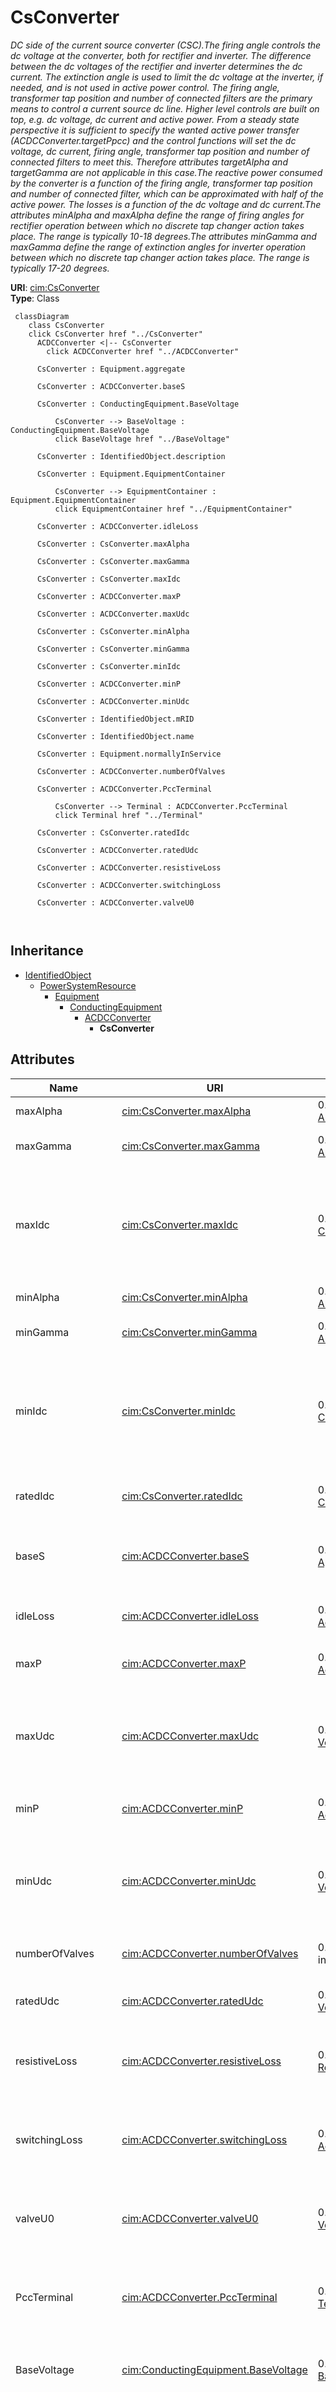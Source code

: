 # CsConverter


_DC side of the current source converter (CSC).The firing angle controls the dc voltage at the converter, both for rectifier and inverter. The difference between the dc voltages of the rectifier and inverter determines the dc current. The extinction angle is used to limit the dc voltage at the inverter, if needed, and is not used in active power control. The firing angle, transformer tap position and number of connected filters are the primary means to control a current source dc line. Higher level controls are built on top, e.g. dc voltage, dc current and active power. From a steady state perspective it is sufficient to specify the wanted active power transfer (ACDCConverter.targetPpcc) and the control functions will set the dc voltage, dc current, firing angle, transformer tap position and number of connected filters to meet this. Therefore attributes targetAlpha and targetGamma are not applicable in this case.The reactive power consumed by the converter is a function of the firing angle, transformer tap position and number of connected filter, which can be approximated with half of the active power. The losses is a function of the dc voltage and dc current.The attributes minAlpha and maxAlpha define the range of firing angles for rectifier operation between which no discrete tap changer action takes place. The range is typically 10-18 degrees.The attributes minGamma and maxGamma define the range of extinction angles for inverter operation between which no discrete tap changer action takes place. The range is typically 17-20 degrees._





**URI**: [cim:CsConverter](http://iec.ch/TC57/CIM100#CsConverter)<br />
**Type**: Class




```mermaid
 classDiagram
    class CsConverter
    click CsConverter href "../CsConverter"
      ACDCConverter <|-- CsConverter
        click ACDCConverter href "../ACDCConverter"
      
      CsConverter : Equipment.aggregate
        
      CsConverter : ACDCConverter.baseS
        
      CsConverter : ConductingEquipment.BaseVoltage
        
          CsConverter --> BaseVoltage : ConductingEquipment.BaseVoltage
          click BaseVoltage href "../BaseVoltage"
        
      CsConverter : IdentifiedObject.description
        
      CsConverter : Equipment.EquipmentContainer
        
          CsConverter --> EquipmentContainer : Equipment.EquipmentContainer
          click EquipmentContainer href "../EquipmentContainer"
        
      CsConverter : ACDCConverter.idleLoss
        
      CsConverter : CsConverter.maxAlpha
        
      CsConverter : CsConverter.maxGamma
        
      CsConverter : CsConverter.maxIdc
        
      CsConverter : ACDCConverter.maxP
        
      CsConverter : ACDCConverter.maxUdc
        
      CsConverter : CsConverter.minAlpha
        
      CsConverter : CsConverter.minGamma
        
      CsConverter : CsConverter.minIdc
        
      CsConverter : ACDCConverter.minP
        
      CsConverter : ACDCConverter.minUdc
        
      CsConverter : IdentifiedObject.mRID
        
      CsConverter : IdentifiedObject.name
        
      CsConverter : Equipment.normallyInService
        
      CsConverter : ACDCConverter.numberOfValves
        
      CsConverter : ACDCConverter.PccTerminal
        
          CsConverter --> Terminal : ACDCConverter.PccTerminal
          click Terminal href "../Terminal"
        
      CsConverter : CsConverter.ratedIdc
        
      CsConverter : ACDCConverter.ratedUdc
        
      CsConverter : ACDCConverter.resistiveLoss
        
      CsConverter : ACDCConverter.switchingLoss
        
      CsConverter : ACDCConverter.valveU0
        
      
```





## Inheritance
* [IdentifiedObject](IdentifiedObject.md)
    * [PowerSystemResource](PowerSystemResource.md)
        * [Equipment](Equipment.md)
            * [ConductingEquipment](ConductingEquipment.md)
                * [ACDCConverter](ACDCConverter.md)
                    * **CsConverter**



## Attributes


| Name | URI | Cardinality and Range | Description | Inheritance |
| ---  | --- | --- | --- | --- |
| maxAlpha | [cim:CsConverter.maxAlpha](http://iec.ch/TC57/CIM100#CsConverter.maxAlpha) | 0..1 <br />  [AngleDegrees](AngleDegrees.md)  | Maximum firing angle | direct |
| maxGamma | [cim:CsConverter.maxGamma](http://iec.ch/TC57/CIM100#CsConverter.maxGamma) | 0..1 <br />  [AngleDegrees](AngleDegrees.md)  | Maximum extinction angle | direct |
| maxIdc | [cim:CsConverter.maxIdc](http://iec.ch/TC57/CIM100#CsConverter.maxIdc) | 0..1 <br />  [CurrentFlow](CurrentFlow.md)  | The maximum direct current (Id) on the DC side at which the converter should ... | direct |
| minAlpha | [cim:CsConverter.minAlpha](http://iec.ch/TC57/CIM100#CsConverter.minAlpha) | 0..1 <br />  [AngleDegrees](AngleDegrees.md)  | Minimum firing angle | direct |
| minGamma | [cim:CsConverter.minGamma](http://iec.ch/TC57/CIM100#CsConverter.minGamma) | 0..1 <br />  [AngleDegrees](AngleDegrees.md)  | Minimum extinction angle | direct |
| minIdc | [cim:CsConverter.minIdc](http://iec.ch/TC57/CIM100#CsConverter.minIdc) | 0..1 <br />  [CurrentFlow](CurrentFlow.md)  | The minimum direct current (Id) on the DC side at which the converter should ... | direct |
| ratedIdc | [cim:CsConverter.ratedIdc](http://iec.ch/TC57/CIM100#CsConverter.ratedIdc) | 0..1 <br />  [CurrentFlow](CurrentFlow.md)  | Rated converter DC current, also called IdN | direct |
| baseS | [cim:ACDCConverter.baseS](http://iec.ch/TC57/CIM100#ACDCConverter.baseS) | 0..1 <br />  [ApparentPower](ApparentPower.md)  | Base apparent power of the converter pole | [ACDCConverter](ACDCConverter.md) |
| idleLoss | [cim:ACDCConverter.idleLoss](http://iec.ch/TC57/CIM100#ACDCConverter.idleLoss) | 0..1 <br />  [ActivePower](ActivePower.md)  | Active power loss in pole at no power transfer | [ACDCConverter](ACDCConverter.md) |
| maxP | [cim:ACDCConverter.maxP](http://iec.ch/TC57/CIM100#ACDCConverter.maxP) | 0..1 <br />  [ActivePower](ActivePower.md)  | Maximum active power limit | [ACDCConverter](ACDCConverter.md) |
| maxUdc | [cim:ACDCConverter.maxUdc](http://iec.ch/TC57/CIM100#ACDCConverter.maxUdc) | 0..1 <br />  [Voltage](Voltage.md)  | The maximum voltage on the DC side at which the converter should operate | [ACDCConverter](ACDCConverter.md) |
| minP | [cim:ACDCConverter.minP](http://iec.ch/TC57/CIM100#ACDCConverter.minP) | 0..1 <br />  [ActivePower](ActivePower.md)  | Minimum active power limit | [ACDCConverter](ACDCConverter.md) |
| minUdc | [cim:ACDCConverter.minUdc](http://iec.ch/TC57/CIM100#ACDCConverter.minUdc) | 0..1 <br />  [Voltage](Voltage.md)  | The minimum voltage on the DC side at which the converter should operate | [ACDCConverter](ACDCConverter.md) |
| numberOfValves | [cim:ACDCConverter.numberOfValves](http://iec.ch/TC57/CIM100#ACDCConverter.numberOfValves) | 0..1 <br />  integer  | Number of valves in the converter | [ACDCConverter](ACDCConverter.md) |
| ratedUdc | [cim:ACDCConverter.ratedUdc](http://iec.ch/TC57/CIM100#ACDCConverter.ratedUdc) | 0..1 <br />  [Voltage](Voltage.md)  | Rated converter DC voltage, also called UdN | [ACDCConverter](ACDCConverter.md) |
| resistiveLoss | [cim:ACDCConverter.resistiveLoss](http://iec.ch/TC57/CIM100#ACDCConverter.resistiveLoss) | 0..1 <br />  [Resistance](Resistance.md)  | It is converter’s configuration data used in power flow | [ACDCConverter](ACDCConverter.md) |
| switchingLoss | [cim:ACDCConverter.switchingLoss](http://iec.ch/TC57/CIM100#ACDCConverter.switchingLoss) | 0..1 <br />  [ActivePowerPerCurrentFlow](ActivePowerPerCurrentFlow.md)  | Switching losses, relative to the base apparent power 'baseS' | [ACDCConverter](ACDCConverter.md) |
| valveU0 | [cim:ACDCConverter.valveU0](http://iec.ch/TC57/CIM100#ACDCConverter.valveU0) | 0..1 <br />  [Voltage](Voltage.md)  | Valve threshold voltage, also called Uvalve | [ACDCConverter](ACDCConverter.md) |
| PccTerminal | [cim:ACDCConverter.PccTerminal](http://iec.ch/TC57/CIM100#ACDCConverter.PccTerminal) | 0..1 <br />  [Terminal](Terminal.md)  | Point of common coupling terminal for this converter DC side | [ACDCConverter](ACDCConverter.md) |
| BaseVoltage | [cim:ConductingEquipment.BaseVoltage](http://iec.ch/TC57/CIM100#ConductingEquipment.BaseVoltage) | 0..1 <br />  [BaseVoltage](BaseVoltage.md)  | Base voltage of this conducting equipment | [ConductingEquipment](ConductingEquipment.md) |
| aggregate | [cim:Equipment.aggregate](http://iec.ch/TC57/CIM100#Equipment.aggregate) | 0..1 <br />  boolean  | The aggregate flag provides an alternative way of representing an aggregated ... | [Equipment](Equipment.md) |
| normallyInService | [cim:Equipment.normallyInService](http://iec.ch/TC57/CIM100#Equipment.normallyInService) | 0..1 <br />  boolean  | Specifies the availability of the equipment under normal operating conditions | [Equipment](Equipment.md) |
| EquipmentContainer | [cim:Equipment.EquipmentContainer](http://iec.ch/TC57/CIM100#Equipment.EquipmentContainer) | 0..1 <br />  [EquipmentContainer](EquipmentContainer.md)  | Container of this equipment | [Equipment](Equipment.md) |
| mRID | [cim:IdentifiedObject.mRID](http://iec.ch/TC57/CIM100#IdentifiedObject.mRID) | 1 <br />  string  | Master resource identifier issued by a model authority | [IdentifiedObject](IdentifiedObject.md) |
| description | [cim:IdentifiedObject.description](http://iec.ch/TC57/CIM100#IdentifiedObject.description) | 0..1 <br />  string  | The description is a free human readable text describing or naming the object | [IdentifiedObject](IdentifiedObject.md) |
| name | [cim:IdentifiedObject.name](http://iec.ch/TC57/CIM100#IdentifiedObject.name) | 1 <br />  string  | The name is any free human readable and possibly non unique text naming the o... | [IdentifiedObject](IdentifiedObject.md) |









## Identifier and Mapping Information







### Schema Source


* from schema: http://iec.ch/TC57/2020/CPSM-CoreEquipment#





## Mappings

| Mapping Type | Mapped Value |
| ---  | ---  |
| self | cim:CsConverter |
| native | this:CsConverter |




